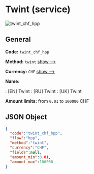 
# Twint (service) 
![twint_chf_hpp](https://static.openfintech.io/payment_methods/twint_chf_hpp/logo.svg?w=400&c=v0.59.26#w200)  

## General 
 
**Code:** `twint_chf_hpp` 
 
**Method:** `twint` 
 [show -->](/payment-methods/twint/) 
 
**Currency:** `CHF` [show -->](/currencies/CHF/) 
 
**Name:** 
 
:	[EN] Twint 
:	[RU] Twint 
:	[UK] Twint 
 
**Amount limits:** from `0.01` to `100000` CHF 

## JSON Object 

```json
{
  "code":"twint_chf_hpp",
  "flow":"hpp",
  "method":"twint",
  "currency":"CHF",
  "fields":null,
  "amount_min":0.01,
  "amount_max":100000
}
```  
